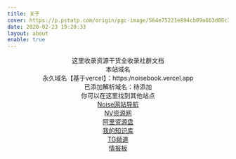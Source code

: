 ```yaml
---
title: 关于
cover: https://p.pstatp.com/origin/pgc-image/564e75221e894cb09a663d88c31b257f
date: 2020-02-23 19:20:33
layout: about
enable: true
---
```


<center>这里收录资源干货全收录社群文档</center>



<center>本站域名</center>



<center>永久域名【基于vercel】：https:/noisebook.vercel.app</center>

<center>已添加解析域名：待添加</center>



<center>你可以在这里找到其他站点</center>

<center> <a href="https://noisedh.cn/" target="_blank" class="btn btn-secondary col-lg-4">Noise网站导航</a></center>

<center> <a href="https://noisevip.cn/" target="_blank" class="btn btn-secondary col-lg-4">NV资源网</a></center>

<center>  <a href="https://noisefx.cn/" target="_blank" class="btn btn-secondary col-lg-4"> 阿里资源盘</a></center>

<center> <a href="https://ppnoise.notion.site/NOISE-243b8193062f4bf0b23990e19e6f946d/" target="_blank" class="btn btn-secondary col-lg-4">我的知识库</a></center>

<center> <a href="https://t.me/quanshoulu/" target="_blank" class="btn btn-secondary col-lg-4">TG频道</a></center>

<center> <a href="https://qingbaoban.cn" target="_blank" class="btn btn-secondary col-lg-4">情报板</a></center>

